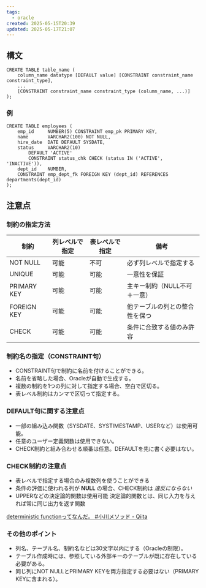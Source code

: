 ```yaml
---
tags:
  - oracle
created: 2025-05-15T20:39
updated: 2025-05-17T21:07
---
```

## 構文
```
CREATE TABLE table_name (
    column_name datatype [DEFAULT value] [CONSTRAINT constraint_name constraint_type],
    ...
    [CONSTRAINT constraint_name constraint_type (column_name, ...)]
);

```

### 例

```
CREATE TABLE employees (
    emp_id     NUMBER(5) CONSTRAINT emp_pk PRIMARY KEY,
    name       VARCHAR2(100) NOT NULL,
    hire_date  DATE DEFAULT SYSDATE,
    status     VARCHAR2(10)
        DEFAULT 'ACTIVE'
        CONSTRAINT status_chk CHECK (status IN ('ACTIVE', 'INACTIVE')),
    dept_id    NUMBER,
    CONSTRAINT emp_dept_fk FOREIGN KEY (dept_id) REFERENCES departments(dept_id)
);

```

## 注意点
### 制約の指定方法

|制約|列レベルで指定|表レベルで指定|備考|
|---|---|---|---|
|NOT NULL|可能|不可|必ず列レベルで指定する|
|UNIQUE|可能|可能|一意性を保証|
|PRIMARY KEY|可能|可能|主キー制約（NULL不可＋一意）|
|FOREIGN KEY|可能|可能|他テーブルの列との整合性を保つ|
|CHECK|可能|可能|条件に合致する値のみ許容|

### 制約名の指定（CONSTRAINT句）

- CONSTRAINT句で制約に名前を付けることができる。
- 名前を省略した場合、Oracleが自動で生成する。
- 複数の制約を1つの列に対して指定する場合、空白で区切る。
- 表レベル制約はカンマで区切って指定する。

### DEFAULT句に関する注意点
- 一部の組み込み関数（SYSDATE、SYSTIMESTAMP、USERなど）は使用可能。
- 任意のユーザー定義関数は使用できない。
- CHECK制約と組み合わせる順番は任意。DEFAULTを先に書く必要はない。

### CHECK制約の注意点
* 表レベルで指定する場合のみ複数列を使うことができる
* 条件の評価に使われる列が **NULL** の場合、CHECK制約は *違反にならない*
* UPPERなどの決定論的関数は使用可能
決定論的関数とは、同じ入力を与えれば常に同じ出力を返す関数

[deterministic functionってなんだ。 #小川メソッド - Qiita](https://qiita.com/kaizen_nagoya/items/c48dc77397be6b6ed683)


### その他のポイント

- 列名、テーブル名、制約名などは30文字以内にする（Oracleの制限）。
- テーブル作成時には、参照している外部キーのテーブルが既に存在している必要がある。
- 同じ列にNOT NULLとPRIMARY KEYを両方指定する必要はない（PRIMARY KEYに含まれる）。




